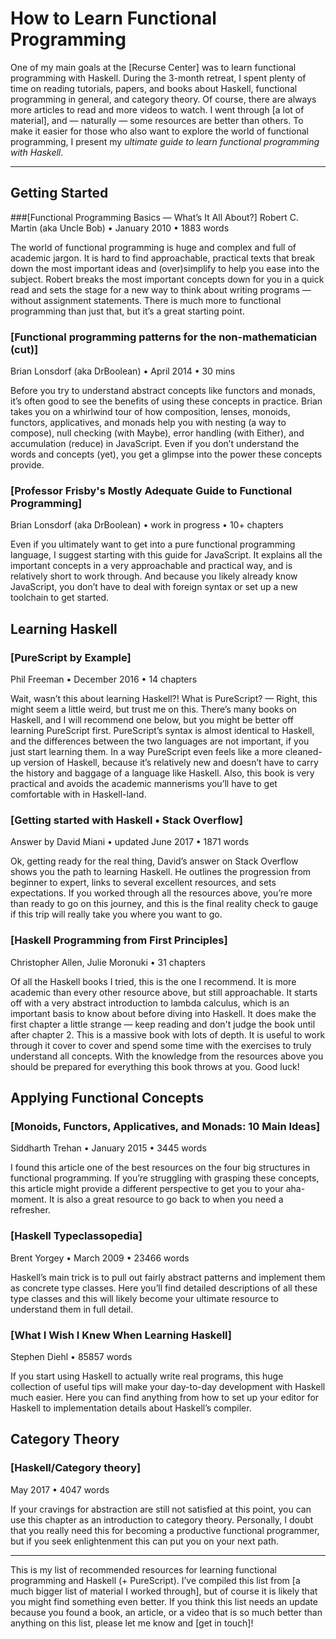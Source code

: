 # How to Learn Functional Programming
One of my main goals at the [Recurse Center] was to learn functional programming with Haskell. During the 3-month retreat, I spent plenty of time on reading tutorials, papers, and books about Haskell, functional programming in general, and category theory. Of course, there are always more articles to read and more videos to watch. I went through [a lot of material], and — naturally — some resources are better than others. To make it easier for those who also want to explore the world of functional programming, I present my *ultimate guide to learn functional programming with Haskell*.

----

## Getting Started

###[Functional Programming Basics — What’s It All About?]
Robert C. Martin (aka Uncle Bob) • January 2010 • 1883 words

The world of functional programming is huge and complex and full of academic jargon. It is hard to find approachable, practical texts that break down the most important ideas and (over)simplify to help you ease into the subject. Robert breaks the most important concepts down for you in a quick read and sets the stage for a new way to think about writing programs — without assignment statements. There is much more to functional programming than just that, but it’s a great starting point.

### [Functional programming patterns for the non-mathematician (cut)]
Brian Lonsdorf (aka DrBoolean) • April 2014 • 30 mins

Before you try to understand abstract concepts like functors and monads, it’s often good to see the benefits of using these concepts in practice. Brian takes you on a whirlwind tour of how composition, lenses, monoids, functors, applicatives, and monads help you with nesting (a way to compose), null checking (with Maybe), error handling (with Either), and accumulation (reduce) in JavaScript. Even if you don’t understand the words and concepts (yet), you get a glimpse into the power these concepts provide.

### [Professor Frisby's Mostly Adequate Guide to Functional Programming]
Brian Lonsdorf (aka DrBoolean) • work in progress • 10+ chapters

Even if you ultimately want to get into a pure functional programming language, I suggest starting with this guide for JavaScript. It explains all the important concepts in a very approachable and practical way, and is relatively short to work through. And because you likely already know JavaScript, you don’t have to deal with foreign syntax or set up a new toolchain to get started.

## Learning Haskell

### [PureScript by Example]
Phil Freeman • December 2016 • 14 chapters

Wait, wasn’t this about learning Haskell?! What is PureScript? — Right, this might seem a little weird, but trust me on this. There’s many books on Haskell, and I will recommend one below, but you might be better off learning PureScript first. PureScript’s syntax is almost identical to Haskell, and the differences between the two languages are not important, if you just start learning them. In a way PureScript even feels like a more cleaned-up version of Haskell, because it’s relatively new and doesn’t have to carry the history and baggage of a language like Haskell. Also, this book is very practical and avoids the academic mannerisms you’ll have to get comfortable with in Haskell-land.

### [Getting started with Haskell • Stack Overflow]
Answer by David Miani • updated June 2017 • 1871 words

Ok, getting ready for the real thing, David’s answer on Stack Overflow shows you the path to learning Haskell. He outlines the progression from beginner to expert, links to several excellent resources, and sets expectations. If you worked through all the resources above, you’re more than ready to go on this journey, and this is the final reality check to gauge if this trip will really take you where you want to go.

### [Haskell Programming from First Principles]
Christopher Allen, Julie Moronuki • 31 chapters

Of all the Haskell books I tried, this is the one I recommend. It is more academic than every other resource above, but still approachable. It starts off with a very abstract introduction to lambda calculus, which is an important basis to know about before diving into Haskell. It does make the first chapter a little strange — keep reading and don't judge the book until after chapter 2. This is a massive book with lots of depth. It is useful to work through it cover to cover and spend some time with the exercises to truly understand all concepts. With the knowledge from the resources above you should be prepared for everything this book throws at you. Good luck!

## Applying Functional Concepts

### [Monoids, Functors, Applicatives, and Monads: 10 Main Ideas]
Siddharth Trehan • January 2015 • 3445 words

I found this article one of the best resources on the four big structures in functional programming. If you’re struggling with grasping these concepts, this article might provide a different perspective to get you to your aha-moment. It is also a great resource to go back to when you need a refresher.

### [Haskell Typeclassopedia]
Brent Yorgey • March 2009 • 23466 words

Haskell’s main trick is to pull out fairly abstract patterns and implement them as concrete type classes. Here you’ll find detailed descriptions of all these type classes and this will likely become your ultimate resource to understand them in full detail.

### [What I Wish I Knew When Learning Haskell]
Stephen Diehl • 85857 words

If you start using Haskell to actually write real programs, this huge collection of useful tips will make your day-to-day development with Haskell much easier. Here you can find anything from how to set up your editor for Haskell to implementation details about Haskell’s compiler.

## Category Theory

### [Haskell/Category theory]
May 2017 • 4047 words

If your cravings for abstraction are still not satisfied at this point, you can use this chapter as an introduction to category theory. Personally, I doubt that you really need this for becoming a productive functional programmer, but if you seek enlightenment this can put you on your next path.

----

This is my list of recommended resources for learning functional programming and Haskell (+ PureScript). I’ve compiled this list from [a much bigger list of material I worked through], but of course it is likely that you might find something even better. If you think this list needs an update because you found a book, an article, or a video that is so much better than anything on this list, please let me know and [get in touch]!
